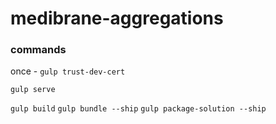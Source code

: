 # medibrane-aggregations


### commands
once - `gulp trust-dev-cert`


`gulp serve`


`gulp build`
`gulp bundle --ship`
`gulp package-solution --ship`

